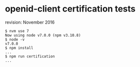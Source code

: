# openid-client certification tests

revision: November 2016

```
$ nvm use 7
Now using node v7.0.0 (npm v3.10.8)
$ node -v
v7.0.0
$ npm install
...
$ npm run certification
...
```
